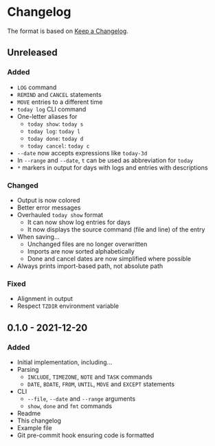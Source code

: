 # Changelog

The format is based on [Keep a Changelog](https://keepachangelog.com/en/1.0.0/).

## Unreleased

### Added
- `LOG` command
- `REMIND` and `CANCEL` statements
- `MOVE` entries to a different time
- `today log` CLI command
- One-letter aliases for
    - `today show`: `today s`
    - `today log`: `today l`
    - `today done`: `today d`
    - `today cancel`: `today c`
- `--date` now accepts expressions like `today-3d`
- In `--range` and `--date`, `t` can be used as abbreviation for `today`
- `*` markers in output for days with logs and entries with descriptions

### Changed
- Output is now colored
- Better error messages
- Overhauled `today show` format
    - It can now show log entries for days
    - It now displays the source command (file and line) of the entry
- When saving...
    - Unchanged files are no longer overwritten
    - Imports are now sorted alphabetically
    - Done and cancel dates are now simplified where possible
- Always prints import-based path, not absolute path

### Fixed
- Alignment in output
- Respect `TZDIR` environment variable

## 0.1.0 - 2021-12-20

### Added
- Initial implementation, including...
- Parsing
    - `INCLUDE`, `TIMEZONE`, `NOTE` and `TASK` commands
    - `DATE`, `BDATE`, `FROM`, `UNTIL`, `MOVE` and `EXCEPT` statements
- CLI
    - `--file`, `--date` and `--range` arguments
    - `show`, `done` and `fmt` commands
- Readme
- This changelog
- Example file
- Git pre-commit hook ensuring code is formatted
